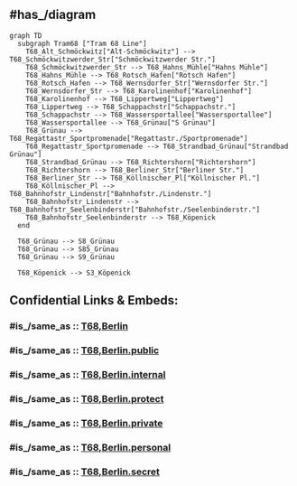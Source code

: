 
## #has_/diagram 


```mermaid
graph TD
  subgraph Tram68 ["Tram 68 Line"]
    T68_Alt_Schmöckwitz["Alt-Schmöckwitz"] --> T68_Schmöckwitzwerder_Str["Schmöckwitzwerder Str."]
    T68_Schmöckwitzwerder_Str --> T68_Hahns_Mühle["Hahns Mühle"]
    T68_Hahns_Mühle --> T68_Rotsch_Hafen["Rotsch Hafen"]
    T68_Rotsch_Hafen --> T68_Wernsdorfer_Str["Wernsdorfer Str."]
    T68_Wernsdorfer_Str --> T68_Karolinenhof["Karolinenhof"]
    T68_Karolinenhof --> T68_Lippertweg["Lippertweg"]
    T68_Lippertweg --> T68_Schappachstr["Schappachstr."]
    T68_Schappachstr --> T68_Wassersportallee["Wassersportallee"]
    T68_Wassersportallee --> T68_Grünau["S Grünau"]
    T68_Grünau --> T68_Regattastr_Sportpromenade["Regattastr./Sportpromenade"]
    T68_Regattastr_Sportpromenade --> T68_Strandbad_Grünau["Strandbad Grünau"]
    T68_Strandbad_Grünau --> T68_Richtershorn["Richtershorn"]
    T68_Richtershorn --> T68_Berliner_Str["Berliner Str."]
    T68_Berliner_Str --> T68_Köllnischer_Pl["Köllnischer Pl."]
    T68_Köllnischer_Pl --> T68_Bahnhofstr_Lindenstr["Bahnhofstr./Lindenstr."]
    T68_Bahnhofstr_Lindenstr --> T68_Bahnhofstr_Seelenbinderstr["Bahnhofstr./Seelenbinderstr."]
    T68_Bahnhofstr_Seelenbinderstr --> T68_Köpenick
  end

  T68_Grünau --> S8_Grünau
  T68_Grünau --> S85_Grünau
  T68_Grünau --> S9_Grünau

  T68_Köpenick --> S3_Köpenick

```


## Confidential Links & Embeds: 

### #is_/same_as :: [T68,Berlin](T68,Berlin.md) 

### #is_/same_as :: [T68,Berlin.public](/_public/Earth/Continent/Europe/Europe~Central/Germany/Germany~West/State~Berlin/cities~Berlin/cities~Berlin/Berlin-city/Tram,Berlin/T68,Berlin.public.md) 

### #is_/same_as :: [T68,Berlin.internal](/_internal/Earth/Continent/Europe/Europe~Central/Germany/Germany~West/State~Berlin/cities~Berlin/cities~Berlin/Berlin-city/Tram,Berlin/T68,Berlin.internal.md) 

### #is_/same_as :: [T68,Berlin.protect](/_protect/Earth/Continent/Europe/Europe~Central/Germany/Germany~West/State~Berlin/cities~Berlin/cities~Berlin/Berlin-city/Tram,Berlin/T68,Berlin.protect.md) 

### #is_/same_as :: [T68,Berlin.private](/_private/Earth/Continent/Europe/Europe~Central/Germany/Germany~West/State~Berlin/cities~Berlin/cities~Berlin/Berlin-city/Tram,Berlin/T68,Berlin.private.md) 

### #is_/same_as :: [T68,Berlin.personal](/_personal/Earth/Continent/Europe/Europe~Central/Germany/Germany~West/State~Berlin/cities~Berlin/cities~Berlin/Berlin-city/Tram,Berlin/T68,Berlin.personal.md) 

### #is_/same_as :: [T68,Berlin.secret](/_secret/Earth/Continent/Europe/Europe~Central/Germany/Germany~West/State~Berlin/cities~Berlin/cities~Berlin/Berlin-city/Tram,Berlin/T68,Berlin.secret.md)

